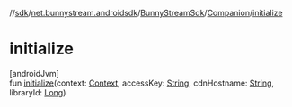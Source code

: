 //[sdk](../../../../index.md)/[net.bunnystream.androidsdk](../../index.md)/[BunnyStreamSdk](../index.md)/[Companion](index.md)/[initialize](initialize.md)

# initialize

[androidJvm]\
fun [initialize](initialize.md)(context: [Context](https://developer.android.com/reference/kotlin/android/content/Context.html), accessKey: [String](https://kotlinlang.org/api/latest/jvm/stdlib/kotlin/-string/index.html), cdnHostname: [String](https://kotlinlang.org/api/latest/jvm/stdlib/kotlin/-string/index.html), libraryId: [Long](https://kotlinlang.org/api/latest/jvm/stdlib/kotlin/-long/index.html))
